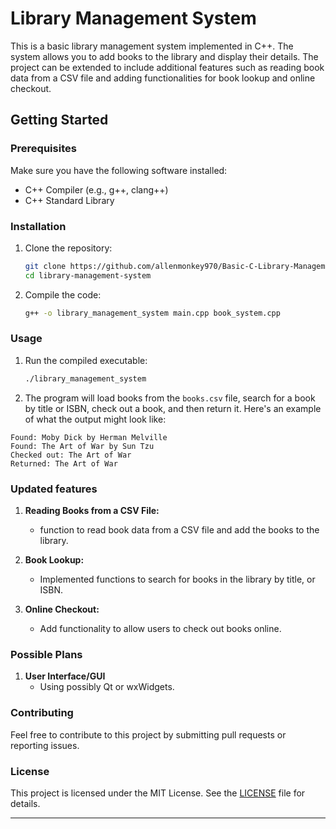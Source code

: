 # Library Management System

This is a basic library management system implemented in C++. The system allows you to add books to the library and display their details. The project can be extended to include additional features such as reading book data from a CSV file and adding functionalities for book lookup and online checkout.

## Getting Started

### Prerequisites

Make sure you have the following software installed:
- C++ Compiler (e.g., g++, clang++)
- C++ Standard Library

### Installation

1. Clone the repository:

    ```bash
    git clone https://github.com/allenmonkey970/Basic-C-Library-Management-System.git
    cd library-management-system
    ```

2. Compile the code:

    ```bash
    g++ -o library_management_system main.cpp book_system.cpp
    ```

### Usage

1. Run the compiled executable:

    ```bash
    ./library_management_system
    ```

2. The program will load books from the `books.csv` file, search for a book by title or ISBN, check out a book, and then return it. Here's an example of what the output might look like:

```
Found: Moby Dick by Herman Melville
Found: The Art of War by Sun Tzu
Checked out: The Art of War
Returned: The Art of War
```


### Updated features

1. **Reading Books from a CSV File:**
    - function to read book data from a CSV file and add the books to the library.
    
2. **Book Lookup:**
    - Implemented functions to search for books in the library by title, or ISBN.

3. **Online Checkout:**
    - Add functionality to allow users to check out books online.


### Possible Plans
1. **User Interface/GUI**
   - Using possibly Qt or wxWidgets.

### Contributing

Feel free to contribute to this project by submitting pull requests or reporting issues.

### License

This project is licensed under the MIT License. See the [LICENSE](LICENSE) file for details.

---
